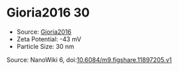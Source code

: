 <a name="material" />

# Gioria2016 30
<script type="application/ld+json">
  {
    "@context": "https://schema.org/",
    "@type": "ChemicalSubstance",
    "@id": "https://egonw.github.io/nanowiki/nanowiki447.html#material",
    "http://purl.org/dc/terms/conformsTo":
      {
        "@type": "CreativeWork",
        "@id": "https://bioschemas.org/profiles/ChemicalSubstance/0.4-RELEASE/"
      },
    "identfier": "447",
    "name": "Gioria2016 30",
    "url": "https://egonw.github.io/nanowiki/nanowiki447.html#material",
    "sameAs": "http://127.0.0.1/mediawiki/index.php/Special:URIResolver/Gioria2016_30"
  }
</script>


* Source: [Gioria2016](articleGioria2016.md)
* Zeta Potential: -43 mV
* Particle Size: 30 nm


Source: NanoWiki 6, doi:[10.6084/m9.figshare.11897205.v1](https://doi.org/10.6084/m9.figshare.11897205.v1)
